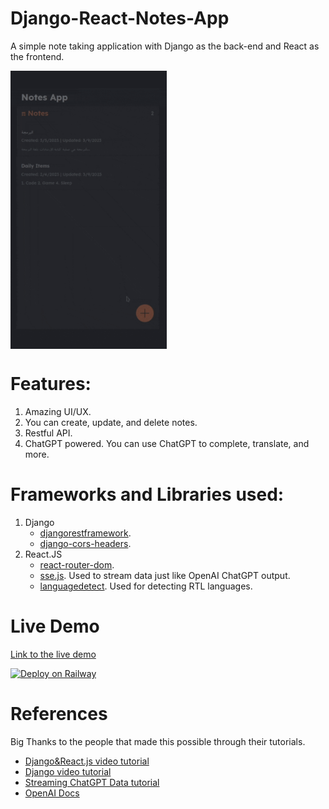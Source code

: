 # Django-React-Notes-App
A simple note taking application with Django as the back-end and React as the frontend.

<a href="https://github.com/ahmed-al-balochi/Django-React-Notes-App/"><img src="Demo.gif" align="center" width="250" ></a>

# Features:
1. Amazing UI/UX.
2. You can create, update, and delete notes.
3. Restful API.
4. ChatGPT powered. You can use ChatGPT to complete, translate, and more.

# Frameworks and Libraries used:
1. Django
    - [djangorestframework](https://www.django-rest-framework.org/).
    - [django-cors-headers](https://pypi.org/project/django-cors-headers/).
2. React.JS
    - [react-router-dom](https://reactrouter.com/en/main).
    - [sse.js](https://github.com/mpetazzoni/sse.js). Used to stream data just like OpenAI ChatGPT output.
    - [languagedetect](https://www.npmjs.com/package/languagedetect). Used for detecting RTL languages.
# Live Demo
[Link to the live demo](https://notes.tech-ahmed.com/#/)

[![Deploy on Railway](https://railway.app/button.svg)](https://railway.app/template/FV6_4s?referralCode=ixFu1Y)

# References
Big Thanks to the people that made this possible through their tutorials.

- [Django&React.js video tutorial](https://www.youtube.com/watch?v=tYKRAXIio28)
- [Django video tutorial](https://www.youtube.com/watch?v=trwXaGu-Lys)
- [Streaming ChatGPT Data tutorial](https://medium.com/codingthesmartway-com-blog/streaming-real-time-results-with-react-openai-and-server-sent-events-sse-a-step-by-step-guide-cc3d99c3374b)
- [OpenAI Docs](https://platform.openai.com/docs/api-reference/completions?lang=node.js)

